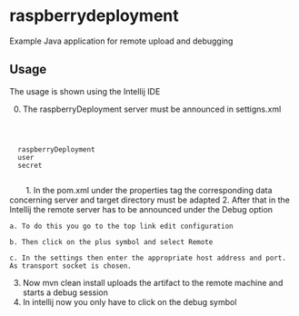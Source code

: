 # raspberrydeployment


Example Java application for remote upload and debugging 


## Usage
The usage is shown using the Intellij IDE

0. The raspberryDeployment server must be announced in settigns.xml
<code>
<servers>
  <server>
  <id>raspberryDeployment</id>
  <username>user</username>
  <password>secret</password>
  </server>
</servers>
	</code>
1. In the pom.xml under the properties tag the corresponding data concerning server and target directory must be adapted
2. After that in the Intellij the remote server has to be announced under the Debug option

	a. To do this you go to the top link edit configuration
	
	b. Then click on the plus symbol and select Remote
	
	c. In the settings then enter the appropriate host address and port. As transport socket is chosen.
	
3. Now mvn clean install uploads the artifact to the remote machine and starts a debug session
4. In intellij now you only have to click on the debug symbol
